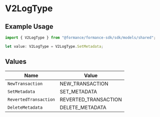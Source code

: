 # V2LogType

## Example Usage

```typescript
import { V2LogType } from "@formance/formance-sdk/sdk/models/shared";

let value: V2LogType = V2LogType.SetMetadata;
```

## Values

| Name                  | Value                 |
| --------------------- | --------------------- |
| `NewTransaction`      | NEW_TRANSACTION       |
| `SetMetadata`         | SET_METADATA          |
| `RevertedTransaction` | REVERTED_TRANSACTION  |
| `DeleteMetadata`      | DELETE_METADATA       |